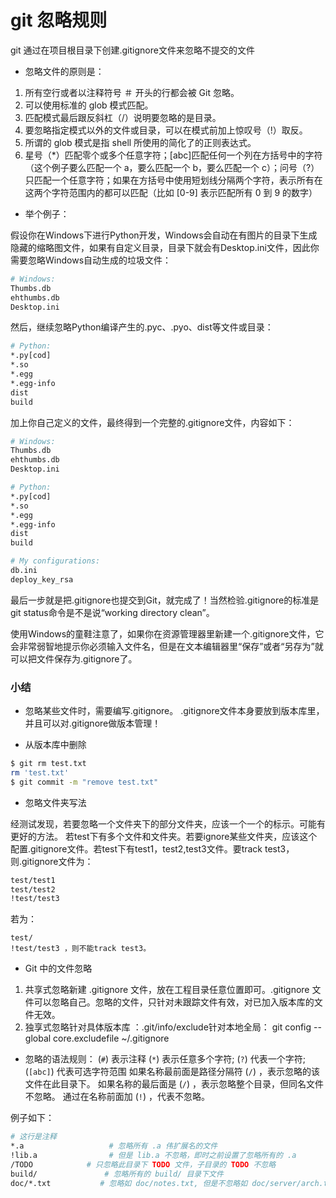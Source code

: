 # git 忽略规则

git 通过在项目根目录下创建.gitignore文件来忽略不提交的文件

- 忽略文件的原则是：

1. 所有空行或者以注释符号 ＃ 开头的行都会被 Git 忽略。
2. 可以使用标准的 glob 模式匹配。
3. 匹配模式最后跟反斜杠（/）说明要忽略的是目录。
4. 要忽略指定模式以外的文件或目录，可以在模式前加上惊叹号（!）取反。
5. 所谓的 glob 模式是指 shell 所使用的简化了的正则表达式。
6. 星号（*）匹配零个或多个任意字符；[abc]匹配任何一个列在方括号中的字符（这个例子要么匹配一个 a，要么匹配一个 b，要么匹配一个 c）；问号（?）只匹配一个任意字符；如果在方括号中使用短划线分隔两个字符，表示所有在这两个字符范围内的都可以匹配（比如 [0-9] 表示匹配所有 0 到 9 的数字）

- 举个例子：

假设你在Windows下进行Python开发，Windows会自动在有图片的目录下生成隐藏的缩略图文件，如果有自定义目录，目录下就会有Desktop.ini文件，因此你需要忽略Windows自动生成的垃圾文件：

```bash
# Windows:
Thumbs.db
ehthumbs.db
Desktop.ini
```

然后，继续忽略Python编译产生的.pyc、.pyo、dist等文件或目录：

```bash
# Python:
*.py[cod]
*.so
*.egg
*.egg-info
dist
build
```

加上你自己定义的文件，最终得到一个完整的.gitignore文件，内容如下：

```bash
# Windows:
Thumbs.db
ehthumbs.db
Desktop.ini

# Python:
*.py[cod]
*.so
*.egg
*.egg-info
dist
build

# My configurations:
db.ini
deploy_key_rsa
```

最后一步就是把.gitignore也提交到Git，就完成了！当然检验.gitignore的标准是git status命令是不是说“working directory clean”。

使用Windows的童鞋注意了，如果你在资源管理器里新建一个.gitignore文件，它会非常弱智地提示你必须输入文件名，但是在文本编辑器里“保存”或者“另存为”就可以把文件保存为.gitignore了。

### 小结

- 忽略某些文件时，需要编写.gitignore。
.gitignore文件本身要放到版本库里，并且可以对.gitignore做版本管理！

- 从版本库中删除
```bash
$ git rm test.txt
rm 'test.txt'
$ git commit -m "remove test.txt"
```

- 忽略文件夹写法

经测试发现，若要忽略一个文件夹下的部分文件夹，应该一个一个的标示。可能有更好的方法。
若test下有多个文件和文件夹。若要ignore某些文件夹，应该这个配置.gitignore文件。若test下有test1，test2,test3文件。要track test3，则.gitignore文件为：

```bash
test/test1
test/test2
!test/test3
```

若为：

```
test/
!test/test3 ，则不能track test3。
```

- Git 中的文件忽略

1. 共享式忽略新建 .gitignore 文件，放在工程目录任意位置即可。.gitignore 文件可以忽略自己。忽略的文件，只针对未跟踪文件有效，对已加入版本库的文件无效。
2. 独享式忽略针对具体版本库 ：.git/info/exclude针对本地全局：  git config --global core.excludefile ~/.gitignore

- 忽略的语法规则：
(`#`) 表示注释
(`*`) 表示任意多个字符; 
(`?`) 代表一个字符;
(`[abc]`) 代表可选字符范围
如果名称最前面是路径分隔符 (`/`) ，表示忽略的该文件在此目录下。
如果名称的最后面是 (`/`) ，表示忽略整个目录，但同名文件不忽略。
通过在名称前面加 (`!`) ，代表不忽略。

例子如下：

```bash
# 这行是注释
*.a                   # 忽略所有 .a 伟扩展名的文件
!lib.a                # 但是 lib.a 不忽略，即时之前设置了忽略所有的 .a
/TODO            # 只忽略此目录下 TODO 文件，子目录的 TODO 不忽略 
build/               # 忽略所有的 build/ 目录下文件
doc/*.txt           # 忽略如 doc/notes.txt, 但是不忽略如 doc/server/arch.txt
```
